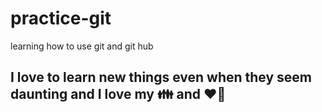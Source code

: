 # practice-git
learning how to use git and git hub
## I love to learn new things even when they seem daunting and I love my :family: and :heart::man:
